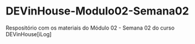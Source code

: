# DEVinHouse-Modulo02-Semana02
Respositório com os materiais do Módulo 02 - Semana 02 do curso DEVinHouse[iLog]
